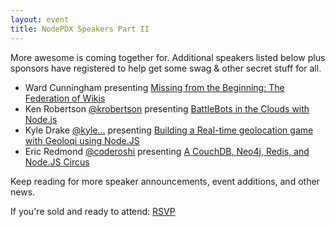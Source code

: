```yaml
---
layout: event
title: NodePDX Speakers Part II
---
```

More awesome is coming together for. Additional speakers listed below plus sponsors have registered to help get some swag & other secret stuff for all.

- Ward Cunningham []() presenting [Missing from the Beginning: The Federation of Wikis](http://compositecode.com/2012/01/25/ward-cunningham-presenting-missing-from-the-beginning-the-federation-of-wikis-nodepdx/)
- Ken Robertson [@krobertson](https://twitter.com/#!/krobertson) presenting [BattleBots in the Clouds with Node.js](http://compositecode.com/2012/01/23/ken-robertson-to-present-battlebots-in-the-clouds-with-node-js-nodepdx/)
- Kyle Drake [@kyle...]() presenting [Building a Real-time geolocation game with Geoloqi using Node.JS](http://compositecode.com/2012/01/24/kyle-drake-to-present-building-a-real-time-geolocation-game-with-geoloqi-using-node-js-nodepdx/)
- Eric Redmond [@coderoshi](http://twitter.com/#!/coderoshi) presenting [A CouchDB, Neo4j, Redis, and Node.JS Circus](http://compositecode.com/2012/01/25/eric-redmond-to-present-a-couchdb-neo4j-redis-and-node-js-circus-nodepdx/)

Keep reading for more speaker announcements, event additions, and other news.

If you're sold and ready to attend: [RSVP](http://lanyrd.com/2012/nodepdx/)